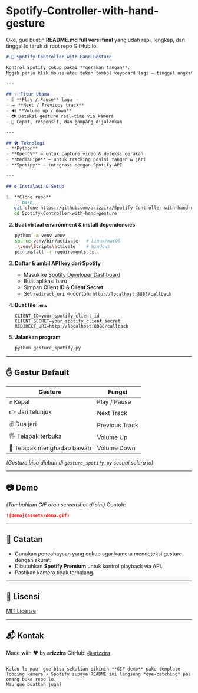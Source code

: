 # Spotify-Controller-with-hand-gesture
Oke, gue buatin **README.md full versi final** yang udah rapi, lengkap, dan tinggal lo taruh di root repo GitHub lo.

````markdown
# 🎵 Spotify Controller with Hand Gesture

Kontrol Spotify cukup pakai **gerakan tangan**.  
Nggak perlu klik mouse atau tekan tombol keyboard lagi — tinggal angkat tangan, musik nurut.

---

## ✨ Fitur Utama
- 🎚 **Play / Pause** lagu
- ⏭ **Next / Previous track**
- 🔊 **Volume up / down**
- 📷 Deteksi gesture real-time via kamera
- 🚀 Cepat, responsif, dan gampang dijalankan

---

## 🛠 Teknologi
- **Python**
- **OpenCV** – untuk capture video & deteksi gerakan
- **MediaPipe** – untuk tracking posisi tangan & jari
- **Spotipy** – integrasi dengan Spotify API

---

## ⚙ Instalasi & Setup

1. **Clone repo**
   ```bash
   git clone https://github.com/arizzira/Spotify-Controller-with-hand-gesture.git
   cd Spotify-Controller-with-hand-gesture
````

2. **Buat virtual environment & install dependencies**

   ```bash
   python -m venv venv
   source venv/bin/activate   # Linux/macOS
   .\venv\Scripts\activate    # Windows
   pip install -r requirements.txt
   ```

3. **Daftar & ambil API key dari Spotify**

   * Masuk ke [Spotify Developer Dashboard](https://developer.spotify.com/dashboard/)
   * Buat aplikasi baru
   * Simpan **Client ID** & **Client Secret**
   * Set `redirect_uri` → contoh: `http://localhost:8888/callback`

4. **Buat file `.env`**

   ```
   CLIENT_ID=your_spotify_client_id
   CLIENT_SECRET=your_spotify_client_secret
   REDIRECT_URI=http://localhost:8888/callback
   ```

5. **Jalankan program**

   ```bash
   python gesture_spotify.py
   ```

---

## ✋ Gestur Default

| Gesture                    | Fungsi         |
| -------------------------- | -------------- |
| ✊ Kepal                    | Play / Pause   |
| 👉 Jari telunjuk           | Next Track     |
| ✌ Dua jari                 | Previous Track |
| 🖐 Telapak terbuka         | Volume Up      |
| 🤚 Telapak menghadap bawah | Volume Down    |

*(Gesture bisa diubah di `gesture_spotify.py` sesuai selera lo)*

---

## 📷 Demo

*(Tambahkan GIF atau screenshot di sini)*
Contoh:

```markdown
![Demo](assets/demo.gif)
```

---

## 📌 Catatan

* Gunakan pencahayaan yang cukup agar kamera mendeteksi gesture dengan akurat.
* Dibutuhkan **Spotify Premium** untuk kontrol playback via API.
* Pastikan kamera tidak terhalang.

---

## 📜 Lisensi

[MIT License](LICENSE)

---

## 📬 Kontak

Made with ❤️ by **arizzira**
GitHub: [@arizzira](https://github.com/arizzira)

```

Kalau lo mau, gue bisa sekalian bikinin **GIF demo** pake template looping kamera + Spotify supaya README ini langsung *eye-catching* pas orang buka repo lo.  
Mau gue buatkan juga?
```
